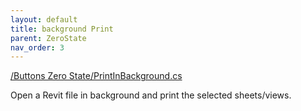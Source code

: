 ```yaml
---
layout: default
title: background Print
parent: ZeroState
nav_order: 3
---
```


[/Buttons Zero State/PrintInBackground.cs](https://github.com/giobel/ReviTab/blob/master/ReviTab/Buttons%20Zero%20State/PrintInBackground.cs)

Open a Revit file in background and print the selected sheets/views.